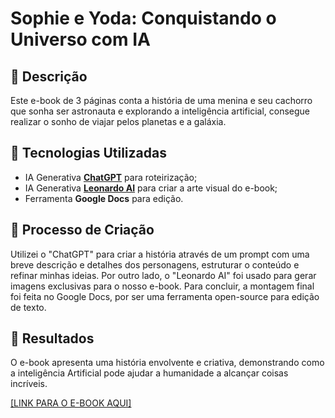 # Sophie e Yoda: Conquistando o Universo com IA

## 📒 Descrição
Este e-book de 3 páginas conta a história de uma menina e seu cachorro que sonha ser astronauta e explorando a inteligência artificial, consegue realizar o sonho de viajar pelos planetas e a galáxia.

## 🤖 Tecnologias Utilizadas
- IA Generativa **[ChatGPT](https://chat.openai.com)** para roteirização;
- IA Generativa **[Leonardo AI](https://leonardo.ai)** para criar a arte visual do e-book;
- Ferramenta **Google Docs** para edição.

## 🧐 Processo de Criação
Utilizei o "ChatGPT" para criar a história através de um prompt com uma breve descrição e detalhes dos personagens, estruturar o conteúdo e refinar minhas ideias. Por outro lado, o "Leonardo AI" foi usado para gerar imagens exclusivas para o nosso e-book. Para concluir, a montagem final foi feita no Google Docs, por ser uma ferramenta open-source para edição de texto.

## 🚀 Resultados
O e-book apresenta uma história envolvente e criativa, demonstrando como a inteligência Artificial pode ajudar a humanidade a alcançar coisas incríveis.

<a href="https://github.com/andremessa/lab-natty-or-not/blob/main/Sophie%20e%20Yoda%20Conquistando%20o%20Universo%20com%20IA.pdf" target="_blank" >[LINK PARA O E-BOOK AQUI]</a>



